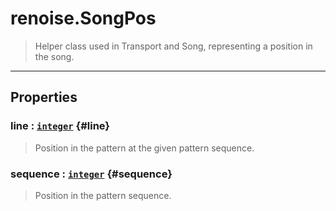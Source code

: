 # renoise.SongPos  
> Helper class used in Transport and Song, representing a position in the song.  

<!-- toc -->
  

---  
## Properties
### line : [`integer`](../../API/builtins/integer.md) {#line}
> Position in the pattern at the given pattern sequence.

### sequence : [`integer`](../../API/builtins/integer.md) {#sequence}
> Position in the pattern sequence.

  

